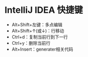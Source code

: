 # IntelliJ IDEA 快捷键
- Alt+Shift+左键：多点编辑
- Alt+Shift+↑(或↓)：行移动
- Ctrl+d：复制当前行到下一行
- Ctrl+y：删除当前行
- Alt+Insert：generater相关代码